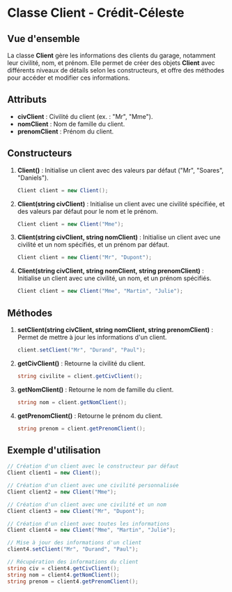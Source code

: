 # Classe Client - Crédit-Céleste

## Vue d'ensemble

La classe **Client** gère les informations des clients du garage, notamment leur civilité, nom, et prénom. Elle permet de créer des objets **Client** avec différents niveaux de détails selon les constructeurs, et offre des méthodes pour accéder et modifier ces informations.

## Attributs

- **civClient** : Civilité du client (ex. : "Mr", "Mme").
- **nomClient** : Nom de famille du client.
- **prenomClient** : Prénom du client.

## Constructeurs

1. **Client()** : Initialise un client avec des valeurs par défaut ("Mr", "Soares", "Daniels").
   ```csharp
   Client client = new Client();
   ```

2. **Client(string civClient)** : Initialise un client avec une civilité spécifiée, et des valeurs par défaut pour le nom et le prénom.
   ```csharp
   Client client = new Client("Mme");
   ```

3. **Client(string civClient, string nomClient)** : Initialise un client avec une civilité et un nom spécifiés, et un prénom par défaut.
   ```csharp
   Client client = new Client("Mr", "Dupont");
   ```

4. **Client(string civClient, string nomClient, string prenomClient)** : Initialise un client avec une civilité, un nom, et un prénom spécifiés.
   ```csharp
   Client client = new Client("Mme", "Martin", "Julie");
   ```

## Méthodes

1. **setClient(string civClient, string nomClient, string prenomClient)** : Permet de mettre à jour les informations d'un client.
   ```csharp
   client.setClient("Mr", "Durand", "Paul");
   ```

2. **getCivClient()** : Retourne la civilité du client.
   ```csharp
   string civilite = client.getCivClient();
   ```

3. **getNomClient()** : Retourne le nom de famille du client.
   ```csharp
   string nom = client.getNomClient();
   ```

4. **getPrenomClient()** : Retourne le prénom du client.
   ```csharp
   string prenom = client.getPrenomClient();
   ```

## Exemple d'utilisation

```csharp
// Création d'un client avec le constructeur par défaut
Client client1 = new Client();

// Création d'un client avec une civilité personnalisée
Client client2 = new Client("Mme");

// Création d'un client avec une civilité et un nom
Client client3 = new Client("Mr", "Dupont");

// Création d'un client avec toutes les informations
Client client4 = new Client("Mme", "Martin", "Julie");

// Mise à jour des informations d'un client
client4.setClient("Mr", "Durand", "Paul");

// Récupération des informations du client
string civ = client4.getCivClient();
string nom = client4.getNomClient();
string prenom = client4.getPrenomClient();
```
